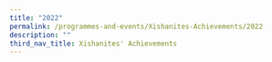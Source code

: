 ```yaml
---
title: "2022"
permalink: /programmes-and-events/Xishanites-Achievements/2022
description: ""
third_nav_title: Xishanites' Achievements
---
```

